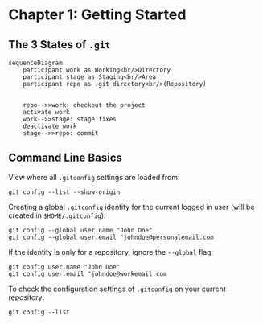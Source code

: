 # Chapter 1: Getting Started

## The 3 States of `.git`

```mermaid
sequenceDiagram
    participant work as Working<br/>Directory
    participant stage as Staging<br/>Area
    participant repo as .git directory<br/>(Repository)


    repo-->>work: checkout the project
    activate work
    work-->>stage: stage fixes
    deactivate work
    stage-->>repo: commit
```

## Command Line Basics

View where all `.gitconfig` settings are loaded from:

```shell
git config --list --show-origin
```

Creating a global `.gitconfig` identity for the current logged in user (will be created in `$HOME/.gitconfig`):

```shell
git config --global user.name "John Doe"
git config --global user.email "johndoe@personalemail.com
```

If the identity is only for a repository, ignore the `--global` flag:

```shell
git config user.name "John Doe"
git config user.email "johndoe@workemail.com
```

To check the configuration settings of `.gitconfig` on your current repository:

```shell
git config --list
```
